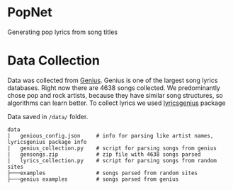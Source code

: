 # PopNet
Generating pop lyrics from song titles

# Data Collection

Data was collected from [Genius](https://genius.com/). Genius is one of the largest song lyrics databases. Right now there are 4638 songs collected.
We predominantly chose pop and rock artists, because they have similar song structures, so algorithms can learn better.
To collect lyrics we used [lyricsgenius](https://github.com/johnwmillr/lyricsgenius) package

Data saved in `/data/` folder. 
```
data
|   genious_config.json     # info for parsing like artist names, lyricsgenius package info
|   genius_collection.py    # script for parsing songs from genius
|   gensongs.zip            # zip file with 4638 songs parsed
|   lyrics_collection.py    # script for parsing songs from random sites
├───examples                # songs parsed from random sites
├───genius examples         # songs parsed from genius
```
